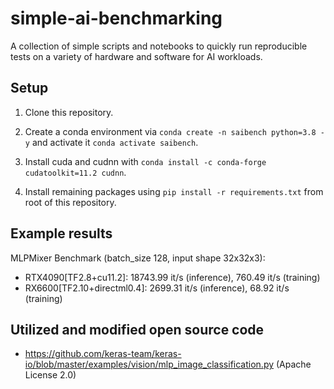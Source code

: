 # simple-ai-benchmarking

A collection of simple scripts and notebooks to quickly run reproducible tests on a variety of hardware and software for AI workloads.

## Setup

1. Clone this repository.

2. Create a conda environment via `conda create -n saibench python=3.8 -y` and activate it `conda activate saibench`.

3. Install cuda and cudnn with `conda install -c conda-forge cudatoolkit=11.2 cudnn`.

4. Install remaining packages using `pip install -r requirements.txt` from root of this repository.

## Example results

MLPMixer Benchmark (batch_size 128, input shape 32x32x3):

- RTX4090[TF2.8+cu11.2]: 18743.99 it/s (inference), 760.49 it/s (training)
- RX6600[TF2.10+directml0.4]: 2699.31 it/s (inference), 68.92 it/s (training)

## Utilized and modified open source code

- https://github.com/keras-team/keras-io/blob/master/examples/vision/mlp_image_classification.py (Apache License 2.0)
